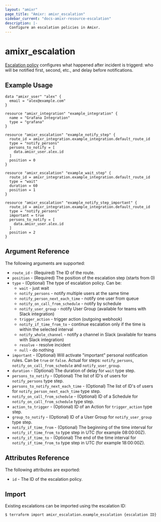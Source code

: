 ```yaml
---
layout: "amixr"
page_title: "Amixr: amixr_escalation"
sidebar_current: "docs-amixr-resource-escalation"
description: |-
  Configure an escalation policies in Amixr.
---
```


# amixr\_escalation

[Escalation policy](https://api-docs.amixr.io/#escalation-policies) configures what happened after incident is triggerd: who will be notified first, second, etc., and delay before notifications. 

## Example Usage

```hcl
data "amixr_user" "alex" {
  email = "alex@example.com"
}

resource "amixr_integration" "example_integration" {
  name = "Grafana Integration"
  type = "grafana"
}

resource "amixr_escalation" "example_notify_step" {
  route_id = amixr_integration.example_integration.default_route_id
  type = "notify_persons"
  persons_to_notify = [
    data.amixr_user.alex.id
  ]
  position = 0
}

resource "amixr_escalation" "example_wait_step" {
  route_id = amixr_integration.example_integration.default_route_id
  type = "wait"
  duration = 60
  position = 1
}

resource "amixr_escalation" "example_notify_step_important" {
  route_id = amixr_integration.example_integration.default_route_id
  type = "notify_persons"
  important = true
  persons_to_notify = [
    data.amixr_user.alex.id
  ]
  position = 2
}
```

## Argument Reference

The following arguments are supported:

  * `route_id` - (Required) The ID of the route.
  * `position` - (Required) The position of the escalation step (starts from 0)
  * `type` - (Optional) The type of escalation policy. Can be:
    - `wait` - just wait
    - `notify_persons` - notify multiple users at the same time
    - `notify_person_next_each_time` - notify one user from queue
    - `notify_on_call_from_schedule` - notify by schedule
    - `notify_user_group` - notify User Group (available for teams with Slack integration)
    - `trigger_action` - trigger action (outgoing webhook)
    - `notify_if_time_from_to` - continue escalation only if the time is within the selected interval
    - `notify_whole_channel` - notify a channel in Slack (available for teams with Slack integration)
    - `resolve` - resolve incident
    - `null` - do nothing
  * `important` - (Optional) Will activate "important" personal notification rules. Can be `true` or `false`. Actual for steps: `notify_persons`, `notify_on_call_from_schedule` and `notify_user_group`.
  * `duration` - (Optional) The duration of delay for `wait` type step.
  * `persons_to_notify` - (Optional) The list of ID's of users for `notify_persons` type step.
  * `persons_to_notify_next_each_time` - (Optional) The list of ID's of users for `notify_person_next_each_time` type step.
  * `notify_on_call_from_schedule` - (Optional) ID of a Schedule for `notify_on_call_from_schedule` type step.
  * `action_to_trigger` - (Optional) ID of an Action for `trigger_action` type step.
  * `group_to_notify` - (Optional) ID of a User Group for `notify_user_group` type step.
  * `notify_if_time_from` - (Optional) The beginning of the time interval for `notify_if_time_from_to` type step in UTC (for example 08:00:00Z).
  * `notify_if_time_to` - (Optional) The end of the time interval for `notify_if_time_from_to` type step in UTC (for example 18:00:00Z).

## Attributes Reference

The following attributes are exported:

  * `id` - The ID of the escalation policy.


## Import

Existing escalations can be imported using the escalation ID:

```sh
$ terraform import amixr_escalation.example_escalation {escalation ID}
```
